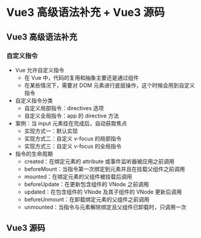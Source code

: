<!--
 * @Author: your name
 * @Date: 2021-11-13 17:07:36
 * @LastEditTime: 2021-11-13 17:55:23
 * @LastEditors: Please set LastEditors
 * @Description: Vue3 高级语法补充 + Vue3 源码
 * @FilePath: \forGreaterGood\vue3\18-高级语法补充与Vue3源码.md
-->
# Vue3 高级语法补充 + Vue3 源码
## Vue3 高级语法补充
### 自定义指令
+ Vue 允许自定义指令
  - 在 Vue 中，代码的复用和抽象主要还是通过组件
  - 在某些情况下，需要对 DOM 元素进行底层操作，这个时候会用到自定义指令
+ 自定义指令分类
  - 自定义局部指令：directives 选项
  - 自定义全局指令：app 的 directive 方法
+ 案例：当 input 元素挂在完成后，自动获取焦点
  - 实现方式一：默认实现
  - 实现方式二：自定义 v-focus 的局部指令
  - 实现方式三：自定义 v-focus 的全局指令
+ 指令的生命周期
  - created：在绑定元素的 attribute 或事件监听器被应用之前调用
  - beforeMount：当指令第一次绑定到元素并且在挂载父组件之前调用
  - mounted：在绑定元素的父组件被挂载后调用
  - beforeUpdate：在更新包含组件的 VNode 之前调用
  - updated：在包含组件的 VNode 及其子组件的 VNode 更新后调用
  - beforeUnmount：在卸载绑定元素的父组件之前调用
  - unmounted：当指令与元素解除绑定且父组件已卸载时，只调用一次

## Vue3 源码
